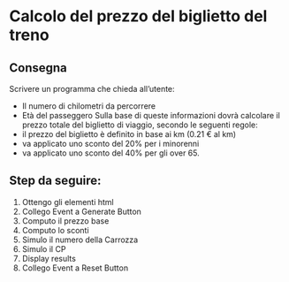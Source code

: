 Calcolo del prezzo del biglietto del treno
===

## Consegna
Scrivere un programma che chieda all’utente:
- Il numero di chilometri da percorrere
- Età del passeggero
Sulla base di queste informazioni dovrà calcolare il prezzo totale del biglietto di viaggio, secondo le seguenti regole:
- il prezzo del biglietto è definito in base ai km (0.21 € al km)
- va applicato uno sconto del 20% per i minorenni
- va applicato uno sconto del 40% per gli over 65.


## Step da seguire:
1. Ottengo gli elementi html 
2. Collego Event a Generate Button
4. Computo il prezzo base
5. Computo lo sconti
6. Simulo il numero della Carrozza
7. Simulo il CP
8. Display results
9. Collego Event a Reset Button
